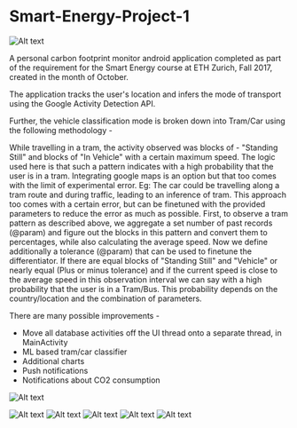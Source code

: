 # Smart-Energy-Project-1

![Alt text](/report/ressources/Smart_Energy_Logo_300.png?raw=true "Logo")

A personal carbon footprint monitor android application completed as part of the requirement for the Smart Energy course at ETH Zurich, Fall 2017, created in the month of October.

The application tracks the user's location and infers the mode of transport using the Google Activity Detection API.

Further, the vehicle classification mode is broken down into Tram/Car using the following methodology -

While travelling in a tram, the activity observed was blocks of - "Standing Still" and blocks of "In Vehicle" with a certain maximum speed.
The logic used here is that such a pattern indicates with a high probability that the user is in a tram. Integrating google maps is an option but that too comes with the limit of experimental error.
Eg: The car could be travelling along a tram route and during traffic, leading to an inference of tram. This approach too comes with a certain error, but can be finetuned with the provided parameters to reduce the error as much as possible.
First, to observe a tram pattern as described above, we aggregate a set number of past records (@param) and figure out the blocks in this pattern and convert them to percentages, while also
calculating the average speed.
Now we define additionally a tolerance (@param) that can be used to finetune the differentiator. If there are equal blocks of "Standing Still" and "Vehicle" or nearly equal (Plus or minus tolerance)
and if the current speed is close to the average speed in this observation interval we can say with a high probability that the user is in a Tram/Bus. This probability depends on the country/location
and the combination of parameters.

There are many possible improvements -

- Move all database activities off the UI thread onto a separate thread, in MainActivity
- ML based tram/car classifier
- Additional charts
- Push notifications
- Notifications about CO2 consumption

![Alt text](/report/ressources/mock-up.png?raw=true "Mockup")

![Alt text](/report/ressources/LoginActivity.png?raw=true "Login")
![Alt text](/report/ressources/MainActivityCO2.png?raw=true "MainCO2")
![Alt text](/report/ressources/MainActivityOff.png?raw=true "MainOff")
![Alt text](/report/ressources/PieChartActivity.png?raw=true "PieChart")
![Alt text](/report/ressources/SettingsActivity.png?raw=true "Settings")

